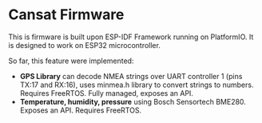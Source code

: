 # Cansat Firmware

This is firmware is built upon ESP-IDF Framework running on PlatformIO.
It is designed to work on ESP32 microcontroller.

So far, this feature were implemented:

* **GPS Library** can decode NMEA strings over UART controller 1 (pins TX:17 and RX:16), uses minmea.h library to convert strings to numbers. Requires FreeRTOS. Fully managed, exposes an API.
* **Temperature, humidity, pressure** using Bosch Sensortech BME280. Exposes an API. Requires FreeRTOS.